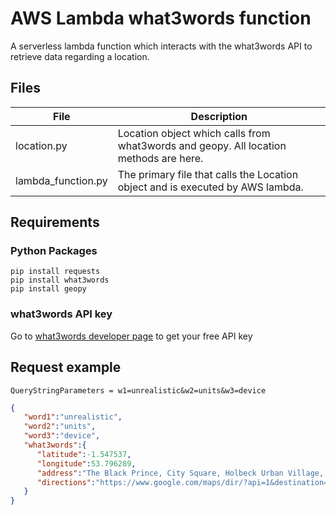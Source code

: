 
# AWS Lambda what3words function

A serverless lambda function which interacts with the what3words API to retrieve data regarding a location.


## Files

| File | Description |
|--|--|
| location.py | Location object which calls from what3words and geopy. All location methods are here. |
| lambda_function.py | The primary file that calls the Location object and is executed by AWS lambda. |


## Requirements
### Python Packages

    pip install requests
    pip install what3words
    pip install geopy

### what3words API key
Go to [what3words developer page](https://developer.what3words.com/public-api) to get your free API key


## Request example

    QueryStringParameters = w1=unrealistic&w2=units&w3=device

```json
{
   "word1":"unrealistic",
   "word2":"units",
   "word3":"device",
   "what3words":{
      "latitude":-1.547537,
      "longitude":53.796289,
      "address":"The Black Prince, City Square, Holbeck Urban Village, Leeds, West Yorkshire, Yorkshire and the Humber, England, LS1 2ES, United Kingdom",
      "directions":"https://www.google.com/maps/dir/?api=1&destination=53.796289,-1.547537"
   }
}
```
